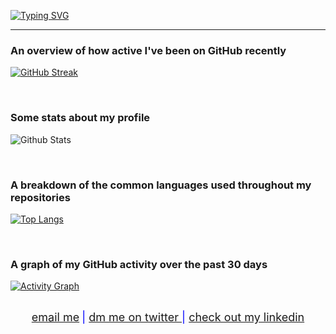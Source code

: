 [![Typing SVG](https://readme-typing-svg.herokuapp.com?size=25&color=61dbfb&width=500&lines=%F0%9F%91%8B+%F0%9F%91%8B+%F0%9F%91%8B;Hey+there;I'm+Shahbaj;Welcome+to+my+GitHub+Profile)](https://git.io/typing-svg)
<hr />

### An overview of how active I've been on GitHub recently

[![GitHub Streak](https://github-readme-streak-stats.herokuapp.com?user=shahbajsingh&theme=react&hide_border=true&date_format=j%20M%5B%20Y%5D)](https://git.io/streak-stats)

<br />

### Some stats about my profile

![Github Stats](https://github-readme-stats.vercel.app/api?username=shahbajsingh&layout=compact&show_icons=true&theme=react&custom_title=GitHub&nbsp;Stats&include_all_commits=true&hide_border=true&hide_title=true)

<br />

### A breakdown of the common languages used throughout my repositories

[![Top Langs](https://github-readme-stats.vercel.app/api/top-langs/?username=shahbajsingh&layout=compact&custom_title=Language&nbsp;Overview&langs_count=8&theme=react&hide_border=true&hide_title=true)](https://github.com/anuraghazra/github-readme-stats)

<br />

### A graph of my GitHub activity over the past 30 days

[![Activity Graph](https://activity-graph.herokuapp.com/graph?username=shahbajsingh&theme=react-dark&custom_title=Activity&nbsp;Graph&line=FF10F0&point=FF10F0&hide_border=true&hide_title=true&area=true&area_color=FF10F0)](https://github.com/ashutosh00710/github-readme-activity-graph)

<br />

<footer>
<div align="center" class="footer" style="margin-center:auto;margin-center:auto;text-align:center">
      <span class="nowrap" style="color:blue;font-size:18px;"><a href="mailto:shahbajs987@gmail.com?subject=From Github">email me</a></span>
      <span class="nowrap" style="color:blue;font-size:18px;"> | <a href="https://twitter.com/messages/compose?recipient_id=2681523565&text=Hey%20Shahbaj">dm me on twitter </a></span>
      <span class="nowrap" style="color:blue;font-size:18px;"> | <a href="https://www.linkedin.com/in/shahbaj-singh-84b12a202/">check out my linkedin</a></span>
</div>
</footer>
